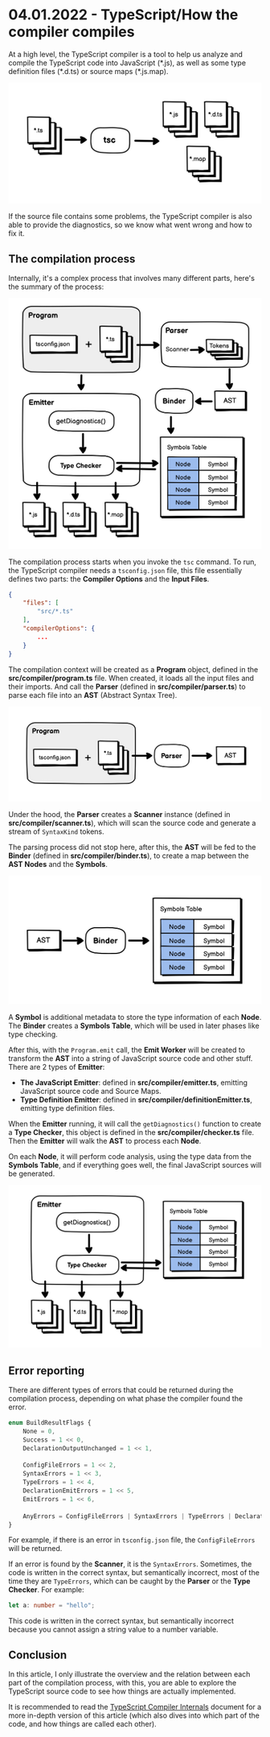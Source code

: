# 04.01.2022 - TypeScript/How the compiler compiles

At a high level, the TypeScript compiler is a tool to help us analyze and compile the TypeScript code into JavaScript (\*.js), as well as some type definition files (\*.d.ts) or source maps (\*.js.map).

![](_meta/tsc-high-level.png)

If the source file contains some problems, the TypeScript compiler is also able to provide the diagnostics, so we know what went wrong and how to fix it.

## The compilation process

Internally, it's a complex process that involves many different parts, here's the summary of the process:

![](_meta/tsc-overview.png)

The compilation process starts when you invoke the `tsc` command. To run, the TypeScript compiler needs a `tsconfig.json` file, this file essentially defines two parts: the **Compiler Options** and the **Input Files**.

```json
{
    "files": [
        "src/*.ts"
    ],
    "compilerOptions": {
        ...
    }
}
```

The compilation context will be created as a **Program** object, defined in the **src/compiler/program.ts** file. When created, it loads all the input files and their imports. And call the **Parser** (defined in **src/compiler/parser.ts**) to parse each file into an **AST** (Abstract Syntax Tree).

![](_meta/tsc-program-to-ast.png)

Under the hood, the **Parser** creates a **Scanner** instance (defined in **src/compiler/scanner.ts**), which will scan the source code and generate a stream of `SyntaxKind` tokens.

The parsing process did not stop here, after this, the **AST** will be fed to the **Binder** (defined in **src/compiler/binder.ts**), to create a map between the **AST Nodes** and the **Symbols**.

![](_meta/tsc-binder-symbols.png)

A **Symbol** is additional metadata to store the type information of each **Node**. The **Binder** creates a **Symbols Table**, which will be used in later phases like type checking.

 After this, with the `Program.emit` call, the **Emit Worker** will be created to transform the **AST** into a string of JavaScript source code and other stuff. There are 2 types of **Emitter**:
 
- **The JavaScript Emitter**: defined in **src/compiler/emitter.ts**, emitting JavaScript source code and Source Maps.
- **Type Definition Emitter**: defined in **src/compiler/definitionEmitter.ts**, emitting type definition files.

When the **Emitter** running, it will call the `getDiagnostics()` function to create a **Type Checker**, this object is defined in the **src/compiler/checker.ts** file. Then the **Emitter** will walk the **AST** to process each **Node**.

On each **Node**, it will perform code analysis, using the type data from the **Symbols Table**, and if everything goes well, the final JavaScript sources will be generated.

![](_meta/tsc-emitter.png)

## Error reporting

There are different types of errors that could be returned during the compilation process, depending on what phase the compiler found the error.

```typescript
enum BuildResultFlags {
    None = 0,
    Success = 1 << 0,
    DeclarationOutputUnchanged = 1 << 1,

    ConfigFileErrors = 1 << 2,
    SyntaxErrors = 1 << 3,
    TypeErrors = 1 << 4,
    DeclarationEmitErrors = 1 << 5,
    EmitErrors = 1 << 6,

    AnyErrors = ConfigFileErrors | SyntaxErrors | TypeErrors | DeclarationEmitErrors | EmitErrors
}
```

For example, if there is an error in `tsconfig.json` file, the `ConfigFileErrors` will be returned.

If an error is found by the **Scanner**, it is the `SyntaxErrors`. Sometimes, the code is written in the correct syntax, but semantically incorrect, most of the time they are `TypeErrors`, which can be caught by the **Parser** or the **Type Checker**. For example:

```typescript
let a: number = "hello";
```

This code is written in the correct syntax, but semantically incorrect because you cannot assign a string value to a number variable.

## Conclusion

In this article, I only illustrate the overview and the relation between each part of the compilation process, with this, you are able to explore the TypeScript source code to see how things are actually implemented.

It is recommended to read the [TypeScript Compiler Internals](https://basarat.gitbook.io/typescript/overview) document for a more in-depth version of this article (which also dives into which part of the code, and how things are called each other).